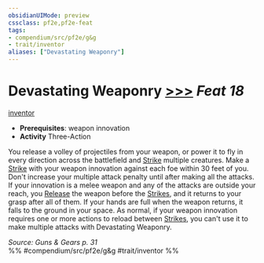 ```yaml
---
obsidianUIMode: preview
cssclass: pf2e,pf2e-feat
tags:
- compendium/src/pf2e/g&g
- trait/inventor
aliases: ["Devastating Weaponry"]
---
```

# Devastating Weaponry  [>>>](rules/core-rulebook/chapter-9-playing-the-game.md#Actions "Three-Action") *Feat 18*  
[inventor](rules/traits/inventor-g-g.md "Inventor Class Trait")  

- **Prerequisites**: weapon innovation
- **Activity** Three-Action

You release a volley of projectiles from your weapon, or power it to fly in every direction across the battlefield and [Strike](rules/actions/strike.md) multiple creatures. Make a [Strike](rules/actions/strike.md) with your weapon innovation against each foe within 30 feet of you. Don't increase your multiple attack penalty until after making all the attacks. If your innovation is a melee weapon and any of the attacks are outside your reach, you [Release](rules/actions/release.md) the weapon before the [Strikes](rules/actions/strike.md), and it returns to your grasp after all of them. If your hands are full when the weapon returns, it falls to the ground in your space. As normal, if your weapon innovation requires one or more actions to reload between [Strikes](rules/actions/strike.md), you can't use it to make multiple attacks with Devastating Weaponry.

*Source: Guns & Gears p. 31*  
%% #compendium/src/pf2e/g&g #trait/inventor %%